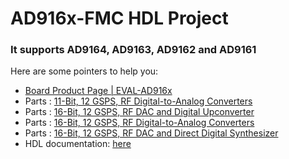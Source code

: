 # AD916x-FMC HDL Project

### It supports AD9164, AD9163, AD9162 and AD9161

Here are some pointers to help you:
  * [Board Product Page | EVAL-AD916x](https://www.analog.com/eval-AD916x)
  * Parts : [11-Bit, 12 GSPS, RF Digital-to-Analog Converters](https://www.analog.com/AD9161)
  * Parts : [16-Bit, 12 GSPS, RF DAC and Digital Upconverter](https://www.analog.com/AD9163)
  * Parts : [16-Bit, 12 GSPS, RF Digital-to-Analog Converters](https://www.analog.com/AD9162)
  * Parts : [16-Bit, 12 GSPS, RF DAC and Direct Digital Synthesizer](https://www.analog.com/AD9164)
  * HDL documentation: [ here ](https://analogdevicesinc.github.io/hdl/projects/ad916x_fmc/index.html)
